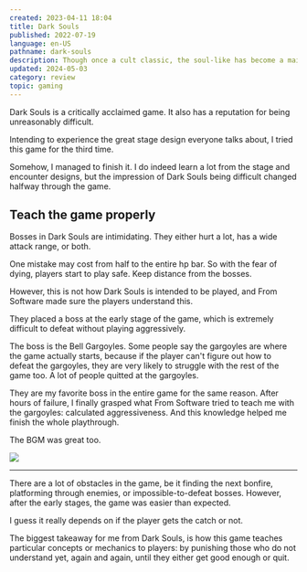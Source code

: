 ```yaml
---
created: 2023-04-11 18:04
title: Dark Souls
published: 2022-07-19
language: en-US
pathname: dark-souls
description: Though once a cult classic, the soul-like has become a mainstream genre. I beat its early entry to see its secrets and the reputation of unmerciful difficulty.
updated: 2024-05-03
category: review
topic: gaming
---
```


Dark Souls is a critically acclaimed game. It also has a reputation for being unreasonably difficult.

Intending to experience the great stage design everyone talks about, I tried this game for the third time.

Somehow, I managed to finish it. I do indeed learn a lot from the stage and encounter designs, but the impression of Dark Souls being difficult changed halfway through the game.

## Teach the game properly

Bosses in Dark Souls are intimidating. They either hurt a lot, has a wide attack range, or both.

One mistake may cost from half to the entire hp bar. So with the fear of dying, players start to play safe. Keep distance from the bosses.

However, this is not how Dark Souls is intended to be played, and From Software made sure the players understand this.

They placed a boss at the early stage of the game, which is extremely difficult to defeat without playing aggressively.

The boss is the Bell Gargoyles. Some people say the gargoyles are where the game actually starts, because if the player can't figure out how to defeat the gargoyles, they are very likely to struggle with the rest of the game too. A lot of people quitted at the gargoyles.

They are my favorite boss in the entire game for the same reason. After hours of failure, I finally grasped what From Software tried to teach me with the gargoyles: calculated aggressiveness. And this knowledge helped me finish the whole playthrough.

The BGM was great too.

![](https://www.youtube.com/watch?v=g7xpyhEw6H0)

---

There are a lot of obstacles in the game, be it finding the next bonfire, platforming through enemies, or impossible-to-defeat bosses. However, after the early stages, the game was easier than expected.

I guess it really depends on if the player gets the catch or not.

The biggest takeaway for me from Dark Souls, is how this game teaches particular concepts or mechanics to players: by punishing those who do not understand yet, again and again, until they either get good enough or quit.
